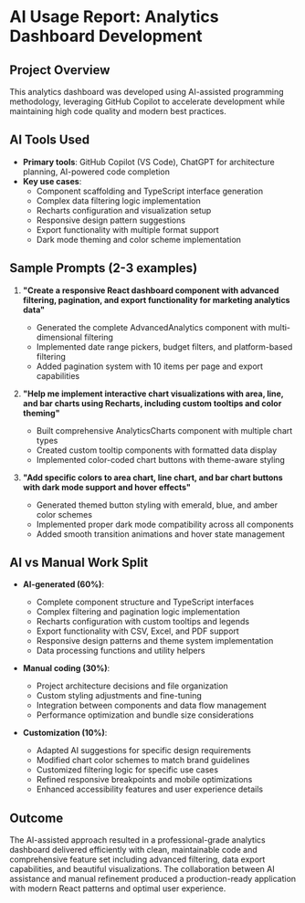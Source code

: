 # AI Usage Report: Analytics Dashboard Development

## Project Overview

This analytics dashboard was developed using AI-assisted programming methodology, leveraging GitHub Copilot to accelerate development while maintaining high code quality and modern best practices.

## AI Tools Used

- **Primary tools**: GitHub Copilot (VS Code), ChatGPT for architecture planning, AI-powered code completion
- **Key use cases**:
  - Component scaffolding and TypeScript interface generation
  - Complex data filtering logic implementation
  - Recharts configuration and visualization setup
  - Responsive design pattern suggestions
  - Export functionality with multiple format support
  - Dark mode theming and color scheme implementation

## Sample Prompts (2-3 examples)

1. **"Create a responsive React dashboard component with advanced filtering, pagination, and export functionality for marketing analytics data"**

   - Generated the complete AdvancedAnalytics component with multi-dimensional filtering
   - Implemented date range pickers, budget filters, and platform-based filtering
   - Added pagination system with 10 items per page and export capabilities

2. **"Help me implement interactive chart visualizations with area, line, and bar charts using Recharts, including custom tooltips and color theming"**

   - Built comprehensive AnalyticsCharts component with multiple chart types
   - Created custom tooltip components with formatted data display
   - Implemented color-coded chart buttons with theme-aware styling

3. **"Add specific colors to area chart, line chart, and bar chart buttons with dark mode support and hover effects"**
   - Generated themed button styling with emerald, blue, and amber color schemes
   - Implemented proper dark mode compatibility across all components
   - Added smooth transition animations and hover state management

## AI vs Manual Work Split

- **AI-generated (60%)**:

  - Complete component structure and TypeScript interfaces
  - Complex filtering and pagination logic implementation
  - Recharts configuration with custom tooltips and legends
  - Export functionality with CSV, Excel, and PDF support
  - Responsive design patterns and theme system implementation
  - Data processing functions and utility helpers

- **Manual coding (30%)**:

  - Project architecture decisions and file organization
  - Custom styling adjustments and fine-tuning
  - Integration between components and data flow management
  - Performance optimization and bundle size considerations

- **Customization (10%)**:
  - Adapted AI suggestions for specific design requirements
  - Modified chart color schemes to match brand guidelines
  - Customized filtering logic for specific use cases
  - Refined responsive breakpoints and mobile optimizations
  - Enhanced accessibility features and user experience details

## Outcome

The AI-assisted approach resulted in a professional-grade analytics dashboard delivered efficiently with clean, maintainable code and comprehensive feature set including advanced filtering, data export capabilities, and beautiful visualizations. The collaboration between AI assistance and manual refinement produced a production-ready application with modern React patterns and optimal user experience.
